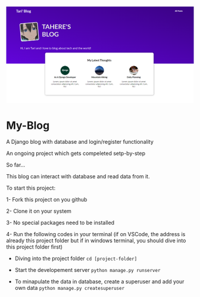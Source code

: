![alt text](starting-page.png)
# My-Blog
A Django blog with database and login/register functionality

An ongoing project which gets compeleted setp-by-step

So far...

This blog can interact with database and read data from it.


To start this project:

1- Fork this project on you github

2- Clone it on your system

3- No special packages need to be installed

4- Run the following codes in your terminal (if on VSCode, the address is already this project folder but if in windows terminal, you should dive into this project folder first)

- Diving into the project folder
`cd [project-folder]`

- Start the developement server
`python manage.py runserver`

- To minapulate the data in database, create a superuser and add your own data
`python manage.py createsuperuser`



